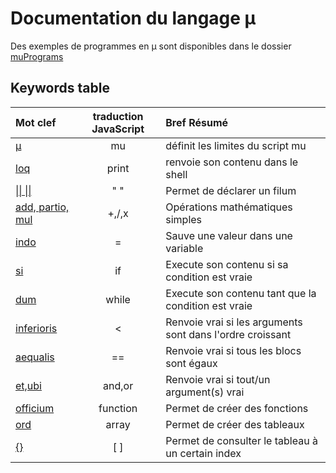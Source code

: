 # Documentation du langage µ
Des exemples de programmes en µ sont disponibles dans le dossier
[muPrograms](../../muPrograms)

## Keywords table
| Mot clef       |traduction JavaScript | Bref Résumé |  
|:-------------|:--------:|:----------------------------------------------|  
|[µ](./mu.md)                       |mu        |définit les limites du script mu |  
|[loq](./loq.md)                    |print     |renvoie son contenu dans le shell|
|[\|\| \|\|](./filum.md)            |" "       |Permet de déclarer un filum|
|[add, partio, mul](./math.md)      |+,/,x     |Opérations mathématiques simples|  
|[indo](./indo.md)                  |=         |Sauve une valeur dans une variable|
|[si](./conditions.md)              |if        |Execute son contenu si sa condition est vraie|
|[dum](./dum.md)                    |while     |Execute son contenu tant que la condition est vraie|
|[inferioris](./tests.md#inferioris)|<         |Renvoie vrai si les arguments sont dans l'ordre croissant|
|[aequalis](./tests.md#aequalis)    |==        |Renvoie vrai si tous les blocs sont égaux|
|[et,ubi](./tests.md#conjectives)   |and,or    |Renvoie vrai si tout/un argument(s) vrai|
|[officium](./officium.md)          |function  |Permet de créer des fonctions|
|[ord](./ordinata.md)               |array     |Permet de créer des tableaux|
|[{}](./ordinata.md#consult)        |[ ]       |Permet de consulter le tableau à un certain index|
